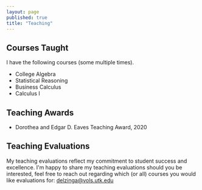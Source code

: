 ```yaml
---
layout: page
published: true
title: "Teaching"
---
```


## Courses Taught
I have the following courses (some multiple times).
- College Algebra
- Statistical Reasoning 
- Business Calculus
- Calculus I

## Teaching Awards
- Dorothea and Edgar D. Eaves Teaching Award, 2020

## Teaching Evaluations
My teaching evaluations reflect my commitment to student success and excellence. I'm happy to share my teaching evaluations should you be interested, feel free to reach out regarding which (or all) courses you would like evaluations for: [delzinga@vols.utk.edu](mailto:delzinga@vols.utk.edu)
